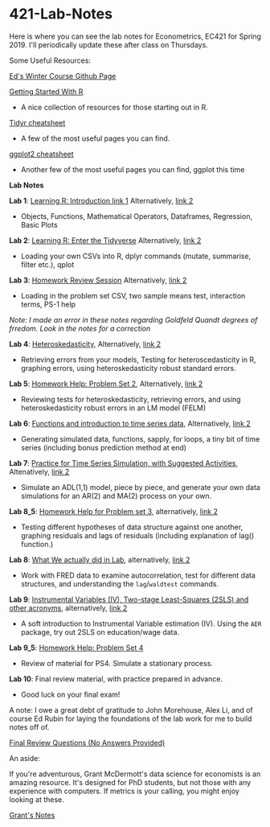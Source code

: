 # 421-Lab-Notes

Here is where you can see the lab notes for Econometrics, EC421 for Spring 2019. I'll periodically update these after class on Thursdays.

Some Useful Resources:

[Ed's Winter Course Github Page](https://github.com/edrubin/EC421W19)

[Getting Started With R](https://www.rstudio.com/online-learning/#r-programming) 
- A nice collection of resources for those starting out in R.

[Tidyr cheatsheet](https://github.com/rstudio/cheatsheets/blob/master/data-import.pdf) 
- A few of the most useful pages you can find.

[ggplot2 cheatsheet](https://www.rstudio.com/wp-content/uploads/2015/03/ggplot2-cheatsheet.pdf)
- Another few of the most useful pages you can find, ggplot this time

**Lab Notes**

**Lab 1**: [Learning R: Introduction link 1](https://github.com/CMLennon/421-Lab-Notes/blob/master/Lab1/Lab-1.md) Alternatively, [link 2](http://rpubs.com/Clennon/Lab1)
- Objects, Functions, Mathematical Operators, Dataframes, Regression, Basic Plots

**Lab 2**: [Learning R: Enter the Tidyverse](https://github.com/CMLennon/421-Lab-Notes/blob/master/Lab2/Lab_2.md) Alternatively, [link 2](http://rpubs.com/Clennon/Lab2) 
- Loading your own CSVs into R, dplyr commands (mutate, summarise, filter etc.), qplot

**Lab 3**: [Homework Review Session](https://github.com/CMLennon/421-Lab-Notes/blob/master/Lab3/Lab3Notes.md) Alternatively, [link 2](http://rpubs.com/Clennon/Lab3)
- Loading in the problem set CSV, two sample means test, interaction terms, PS-1 help

*Note: I made an error in these notes regarding Goldfeld Quandt degrees of frredom. Look in the notes for a correction*  

**Lab 4**: [Heteroskedasticity](https://github.com/CMLennon/421-Lab-Notes/blob/master/Lab-4/Lab4Notes.md), Alternatively, [link 2](http://rpubs.com/Clennon/Lab4)
- Retrieving errors from your models, Testing for heteroscedasticity in R, graphing errors, using heteroskedasticity robust standard errors.

**Lab 5**: [Homework Help: Problem Set 2](https://github.com/CMLennon/421-Lab-Notes/blob/master/Lab5/Lab5Notes.md), Alternatively, [link 2](http://rpubs.com/Clennon/Lab5)
- Reviewing tests for heteroskedasticity, retrieving errors, and using heteroskedasticity robust errors in an LM model (FELM)

**Lab 6**: [Functions and introduction to time series data](https://github.com/CMLennon/421-Lab-Notes/blob/master/Lab6/Lab6Notes.md), Alternatively, [link 2](http://rpubs.com/Clennon/Lab6)
 - Generating simulated data, functions, sapply, for loops, a tiny bit of time series (including bonus prediction method at end)

**Lab 7**: [Practice for Time Series Simulation, with Suggested Activities](https://github.com/CMLennon/421-Lab-Notes/blob/master/Lab7/Lab7Notes.md), Altenatively, [link 2](http://rpubs.com/Clennon/Lab7)
 - Simulate an ADL(1,1) model, piece by piece, and generate your own data simulations for an AR(2) and MA(2) process on your own.

**Lab 8_5**: [Homework Help for Problem set 3](https://github.com/CMLennon/421-Lab-Notes/blob/master/Lab8_HW/Week8HomeworkNotes.md), alternatively, [link 2](http://rpubs.com/Clennon/Lab8_5)
 - Testing different hypotheses of data structure against one another, graphing residuals and lags of residuals (including explanation of lag() function.)
 
 **Lab 8**: [What We actually did in Lab](https://github.com/CMLennon/421-Lab-Notes/blob/master/Lab8Notes/Lab8Notes.md), alternatively, [link 2](http://rpubs.com/Clennon/Lab8)
 - Work with FRED data to examine autocorrelation, test for different data structures, and understanding the `lag`/`waldtest` commands.
 
 **Lab 9**: [Instrumental Variables (IV), Two-stage Least-Squares (2SLS) and other acronyms](https://github.com/CMLennon/421-Lab-Notes/blob/master/Lab9/Week9.md), alternatively, [link 2](http://rpubs.com/Clennon/Lab9)
 - A soft introduction to Instrumental Variable estimation (IV). Using the `AER` package, try out 2SLS on education/wage data.
 
 **Lab 9_5**: [Homework Help: Problem Set 4](http://rpubs.com/Clennon/501614)
  - Review of material for PS4. Simulate a stationary process.
 
 **Lab 10**: Final review material, with practice prepared in advance.
  - Good luck on your final exam!

A note: I owe a great debt of gratitude to John Morehouse, Alex Li, and of course Ed Rubin for laying the foundations of the lab work for me to build notes off of.

[Final Review Questions (No Answers Provided)](https://raw.githack.com/edrubin/EC421W19/master/Final/Review/final_review.pdf)

An aside:

If you're adventurous, Grant McDermott's data science for economists is an amazing resource. It's designed for PhD students, but not those with any experience with computers. If metrics is your calling, you might enjoy looking at these.

[Grant's Notes](https://github.com/uo-ec607/lectures)
